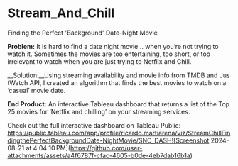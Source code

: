 # Stream_And_Chill
Finding the Perfect 'Background' Date-Night Movie

__Problem:__ It is hard to find a date night movie… when you’re not trying to watch it. Sometimes the movies are too entertaining, too short, or too irrelevant to watch when you are just trying to Netflix and Chill.

__Solution:__Using streaming availability and movie info from TMDB and JustWatch API, I created an algorithm that finds the best movies to watch on a ‘casual’ movie date. 

__End Product:__ An interactive Tableau dashboard that returns a list of the Top 25 movies for ‘Netflix and chilling’ on your streaming services.

Check out the full interactive dashboard on Tableau Public: https://public.tableau.com/app/profile/ricardo.martiarena/viz/StreamChillFindingthePerfectBackgroundDate-NightMovie/SNC_DASH![Screenshot 2024-08-21 at 4 04 10 PM](https://github.com/user-attachments/assets/a4f6787f-cfac-4605-b0de-4eb7dab16b1a)
